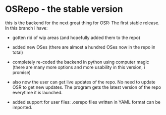 # OSRepo - the stable version


this is the backend for the next great thing for OSR: The first stable release. In this branch i have:

* gotten rid of wip areas (and hopefully added them to the repo)

* added new OSes (there are almost a hundred OSes now in the repo in total)

* completely re-coded the backend in python using computer magic (there are many more options and more usability in this version, i promise)

* also now the user can get live updates of the repo. No need to update OSR to get new updates. The program gets the latest version of the repo everytime it is launched.

* added support for user files: .osrepo files written in YAML format can be imported. 
